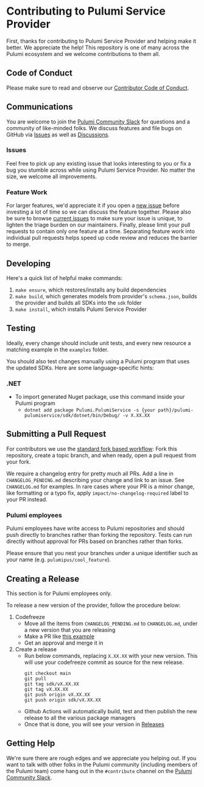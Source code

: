 # Contributing to Pulumi Service Provider

First, thanks for contributing to Pulumi Service Provider and helping make it better. We appreciate the help!
This repository is one of many across the Pulumi ecosystem and we welcome contributions to them all.

## Code of Conduct

Please make sure to read and observe our [Contributor Code of Conduct](./CODE-OF-CONDUCT.md).

## Communications

You are welcome to join the [Pulumi Community Slack](https://slack.pulumi.com/) for questions and a community of like-minded folks.
We discuss features and file bugs on GitHub via [Issues](https://github.com/pulumi/pulumi-pulumiservice/issues) as well as [Discussions](https://github.com/pulumi/pulumi-pulumiservice/discussions).

### Issues

Feel free to pick up any existing issue that looks interesting to you or fix a bug you stumble across while using Pulumi Service Provider. No matter the size, we welcome all improvements.

### Feature Work

For larger features, we'd appreciate it if you open a [new issue](https://github.com/pulumi/pulumi-pulumiservice/issues/new) before investing a lot of time so we can discuss the feature together.
Please also be sure to browse [current issues](https://github.com/pulumi/pulumi-pulumiservice/issues) to make sure your issue is unique, to lighten the triage burden on our maintainers.
Finally, please limit your pull requests to contain only one feature at a time. Separating feature work into individual pull requests helps speed up code review and reduces the barrier to merge.

## Developing

Here's a quick list of helpful make commands:

1. `make ensure`, which restores/installs any build dependencies
1. `make build`, which generates models from provider's `schema.json`, builds the provider and builds all SDKs into the `sdk` folder
1. `make install`, which installs Pulumi Service Provider

## Testing

Ideally, every change should include unit tests, and every new resource a matching example in the `examples` folder.

You should also test changes manually using a Pulumi program that uses the updated SDKs. Here are some language-specific hints:

### .NET
- To import generated Nuget package, use this command inside your Pulumi program
  - `dotnet add package Pulumi.PulumiService -s {your path}/pulumi-pulumiservice/sdk/dotnet/bin/Debug/ -v X.XX.XX`

## Submitting a Pull Request

For contributors we use the [standard fork based workflow](https://gist.github.com/Chaser324/ce0505fbed06b947d962): Fork this repository, create a topic branch, and when ready, open a pull request from your fork.

We require a changelog entry for pretty much all PRs. Add a line in `CHANGELOG_PENDING.md` describing your change and link to an issue. See `CHANGELOG.md` for examples. In rare cases where your PR is a minor change, like formatting or a typo fix, apply `impact/no-changelog-required` label to your PR instead.

### Pulumi employees

Pulumi employees have write access to Pulumi repositories and should push directly to branches rather than forking the repository. Tests can run directly without approval for PRs based on branches rather than forks.

Please ensure that you nest your branches under a unique identifier such as your name (e.g. `pulumipus/cool_feature`).

## Creating a Release

This section is for Pulumi employees only. 

To release a new version of the provider, follow the procedure below:
1. Codefreeze
   - Move all the items from `CHANGELOG_PENDING.md` to `CHANGELOG.md`, under a new version that you are releasing
   - Make a PR like [this example](https://github.com/pulumi/pulumi-pulumiservice/pull/255)
   - Get an approval and merge it in
1. Create a release
   - Run below commands, replacing `X.XX.XX` with your new version. This will use your codefreeze commit as source for the new release. 
        ```
        git checkout main
        git pull
        git tag sdk/vX.XX.XX
        git tag vX.XX.XX
        git push origin vX.XX.XX
        git push origin sdk/vX.XX.XX
        ```
    - Github Actions will automatically build, test and then publish the new release to all the various package managers
    - Once that is done, you will see your version in [Releases](https://github.com/pulumi/pulumi-pulumiservice/releases)

## Getting Help

We're sure there are rough edges and we appreciate you helping out. If you want to talk with other folks in the Pulumi community (including members of the Pulumi team) come hang out in the `#contribute` channel on the [Pulumi Community Slack](https://slack.pulumi.com/).